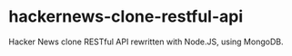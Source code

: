 # hackernews-clone-restful-api
Hacker News clone RESTful API rewritten with Node.JS, using MongoDB.
